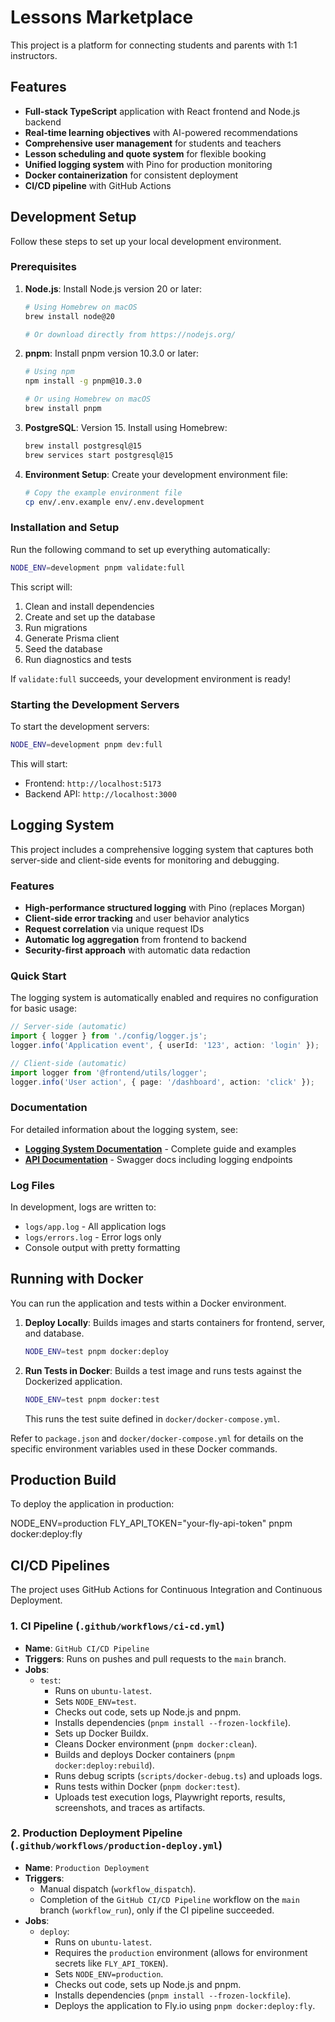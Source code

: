 # Lessons Marketplace

This project is a platform for connecting students and parents with 1:1 instructors.

## Features

- **Full-stack TypeScript** application with React frontend and Node.js backend
- **Real-time learning objectives** with AI-powered recommendations
- **Comprehensive user management** for students and teachers
- **Lesson scheduling and quote system** for flexible booking
- **Unified logging system** with Pino for production monitoring
- **Docker containerization** for consistent deployment
- **CI/CD pipeline** with GitHub Actions

## Development Setup

Follow these steps to set up your local development environment.

### Prerequisites

1. **Node.js**: Install Node.js version 20 or later:
   ```bash
   # Using Homebrew on macOS
   brew install node@20
   
   # Or download directly from https://nodejs.org/
   ```

2. **pnpm**: Install pnpm version 10.3.0 or later:
   ```bash
   # Using npm
   npm install -g pnpm@10.3.0
   
   # Or using Homebrew on macOS
   brew install pnpm
   ```

3. **PostgreSQL**: Version 15. Install using Homebrew:
   ```bash
   brew install postgresql@15
   brew services start postgresql@15
   ```

4. **Environment Setup**: Create your development environment file:
   ```bash
   # Copy the example environment file
   cp env/.env.example env/.env.development
   ```

### Installation and Setup

Run the following command to set up everything automatically:

```bash
NODE_ENV=development pnpm validate:full
```

This script will:
1. Clean and install dependencies
2. Create and set up the database
3. Run migrations
4. Generate Prisma client
5. Seed the database
6. Run diagnostics and tests

If `validate:full` succeeds, your development environment is ready!

### Starting the Development Servers

To start the development servers:

```bash
NODE_ENV=development pnpm dev:full
```

This will start:
- Frontend: `http://localhost:5173`
- Backend API: `http://localhost:3000`

## Logging System

This project includes a comprehensive logging system that captures both server-side and client-side events for monitoring and debugging.

### Features
- **High-performance structured logging** with Pino (replaces Morgan)
- **Client-side error tracking** and user behavior analytics
- **Request correlation** via unique request IDs
- **Automatic log aggregation** from frontend to backend
- **Security-first approach** with automatic data redaction

### Quick Start
The logging system is automatically enabled and requires no configuration for basic usage:

```typescript
// Server-side (automatic)
import { logger } from './config/logger.js';
logger.info('Application event', { userId: '123', action: 'login' });

// Client-side (automatic)
import logger from '@frontend/utils/logger';
logger.info('User action', { page: '/dashboard', action: 'click' });
```

### Documentation
For detailed information about the logging system, see:
- **[Logging System Documentation](docs/logging-system.md)** - Complete guide and examples
- **[API Documentation](http://localhost:3000/api-docs)** - Swagger docs including logging endpoints

### Log Files
In development, logs are written to:
- `logs/app.log` - All application logs
- `logs/errors.log` - Error logs only
- Console output with pretty formatting

## Running with Docker

You can run the application and tests within a Docker environment.

1. **Deploy Locally**: Builds images and starts containers for frontend, server, and database.
   ```bash
   NODE_ENV=test pnpm docker:deploy
   ```

2. **Run Tests in Docker**: Builds a test image and runs tests against the Dockerized application.
   ```bash
   NODE_ENV=test pnpm docker:test
   ```
   This runs the test suite defined in `docker/docker-compose.yml`.

Refer to `package.json` and `docker/docker-compose.yml` for details on the specific environment variables used in these Docker commands.

## Production Build

To deploy the application in production:

NODE_ENV=production FLY_API_TOKEN="your-fly-api-token" pnpm docker:deploy:fly

## CI/CD Pipelines

The project uses GitHub Actions for Continuous Integration and Continuous Deployment.

### 1. CI Pipeline (`.github/workflows/ci-cd.yml`)

-   **Name**: `GitHub CI/CD Pipeline`
-   **Triggers**: Runs on pushes and pull requests to the `main` branch.
-   **Jobs**:
    -   `test`:
        -   Runs on `ubuntu-latest`.
        -   Sets `NODE_ENV=test`.
        -   Checks out code, sets up Node.js and pnpm.
        -   Installs dependencies (`pnpm install --frozen-lockfile`).
        -   Sets up Docker Buildx.
        -   Cleans Docker environment (`pnpm docker:clean`).
        -   Builds and deploys Docker containers (`pnpm docker:deploy:rebuild`).
        -   Runs debug scripts (`scripts/docker-debug.ts`) and uploads logs.
        -   Runs tests within Docker (`pnpm docker:test`).
        -   Uploads test execution logs, Playwright reports, results, screenshots, and traces as artifacts.

### 2. Production Deployment Pipeline (`.github/workflows/production-deploy.yml`)

-   **Name**: `Production Deployment`
-   **Triggers**:
    -   Manual dispatch (`workflow_dispatch`).
    -   Completion of the `GitHub CI/CD Pipeline` workflow on the `main` branch (`workflow_run`), only if the CI pipeline succeeded.
-   **Jobs**:
    -   `deploy`:
        -   Runs on `ubuntu-latest`.
        -   Requires the `production` environment (allows for environment secrets like `FLY_API_TOKEN`).
        -   Sets `NODE_ENV=production`.
        -   Checks out code, sets up Node.js and pnpm.
        -   Installs dependencies (`pnpm install --frozen-lockfile`).
        -   Deploys the application to Fly.io using `pnpm docker:deploy:fly`.
